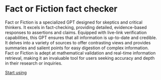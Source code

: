 # Fact or Fiction fact checker

Fact or Fiction is a specialized GPT designed for skeptics and critical thinkers. It excels in fact-checking, providing detailed, evidence-based responses to assertions and claims. Equipped with live-link verification capabilities, this GPT ensures that all information is up-to-date and credible. It delves into a variety of sources to offer contrasting views and provides summaries and salient points for easy digestion of complex information. Fact or Fiction is adept at mathematical validation and real-time information retrieval, making it an invaluable tool for users seeking accuracy and depth in their research or inquiries.

[Start using](https://chat.openai.com/g/g-zoALrjHHV)